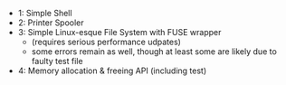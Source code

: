 + 1: Simple Shell
+ 2: Printer Spooler
+ 3: Simple Linux-esque File System with FUSE wrapper
	+ (requires serious performance udpates)
	+ some errors remain as well, though at least some are likely due to faulty test file
+ 4: Memory allocation & freeing API (including test)
